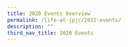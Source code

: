 ```yaml
---
title: 2020 Events Overview
permalink: /life-at-jpjc/2022-events/
description: ""
third_nav_title: 2020 Events
---
```

